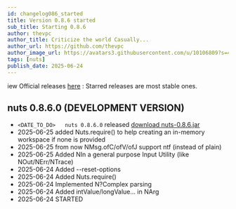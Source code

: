 ```yaml
---
id: changelog086_started
title: Version 0.8.6 started
sub_title: Starting 0.8.6
author: thevpc
author_title: Criticize the world Casually...
author_url: https://github.com/thevpc
author_image_url: https://avatars3.githubusercontent.com/u/10106809?s=460&u=28d1736bdf0b6e6f81981b3a2ebbd2db369b25c8&v=4
tags: [nuts]
publish_date: 2025-06-24
---
```



iew Official releases [here](https://github.com/thevpc/nuts/releases) :
Starred releases are most stable ones.

## nuts 0.8.6.0 (DEVELOPMENT VERSION)
- ```<DATE_TO_DO> 	nuts 0.8.6.0``` released [download nuts-0.8.6.jar](https://thevpc.net/nuts/nuts-app-0.8.6.jar)
- 2025-06-25 added Nuts.require() to help creating an in-memory workspace if none is provided
- 2025-06-25 from now NMsg.ofC/ofV/ofJ support ntf (instead of plain)
- 2025-06-25 Added NIn a general purpose Input Utility (like NOut/NErr/NTrace)
- 2025-06-24 Added --reset-options
- 2025-06-24 Added Nuts.require()
- 2025-06-24 Implemented N?Complex parsing
- 2025-06-24 Added intValue/longValue... in NArg 
- 2025-06-24 STARTED 
